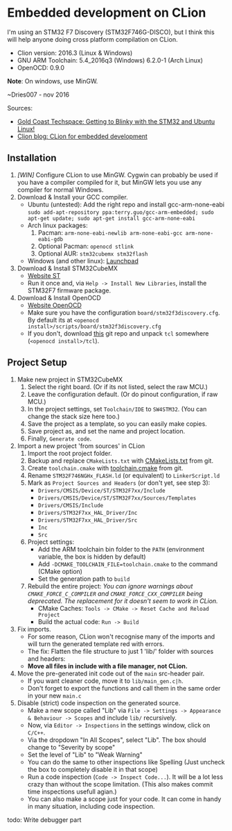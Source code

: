 Embedded development on CLion
=============================

I'm using an STM32 F7 Discovery (STM32F746G-DISCO), but I think this will help anyone doing cross platform compilation on CLion.

- Clion version: 2016.3 (Linux & Windows)
- GNU ARM Toolchain: 5.4_2016q3 (Windows) 6.2.0-1 (Arch Linux)
- OpenOCD: 0.9.0

**Note**: On windows, use MinGW.

~Dries007 - nov 2016

Sources: 
- [Gold Coast Techspace: Getting to Blinky with the STM32 and Ubuntu Linux!](https://gctechspace.org/2014/09/getting-to-blinky-with-the-stm32-and-ubuntu-linux/)
- [Clion blog: CLion for embedded development](https://blog.jetbrains.com/clion/2016/06/clion-for-embedded-development/)

Installation
------------

1. *[WIN]* Configure CLion to use MinGW.
	Cygwin can probably be used if you have a compiler compiled for it, but MinGW lets you use any compiler for normal Windows.
2. Download & Install your GCC compiler.
	- Ubuntu (untested):
        Add the right repo and install gcc-arm-none-eabi
	    `sudo add-apt-repository ppa:terry.guo/gcc-arm-embedded; sudo apt-get update; sudo apt-get install gcc-arm-none-eabi` 
	- Arch linux packages:
	    1. Pacman: `arm-none-eabi-newlib arm-none-eabi-gcc arm-none-eabi-gdb`
	    2. Optional Pacman: `openocd stlink`
	    3. Optional AUR: `stm32cubemx stm32flash`
	- Windows (and other linux):
		[Launchpad](https://launchpad.net/gcc-arm-embedded)
3. Download & Install STM32CubeMX
	- [Website ST](http://www.st.com/en/development-tools/stm32cubemx.html)
	- Run it once and, via `Help -> Install New Libraries`, install the STM32F7 firmware package.
4. Download & Install OpenOCD
	- [Website OpenOCD](http://openocd.org/)
	- Make sure you have the configuration `board/stm32f3discovery.cfg`.
	  By default its at `<openocd install>/scripts/board/stm32f3discovery.cfg`
	- If you don't, download [this](https://github.com/openrisc/openOCD/tree/master/tcl) git repo and unpack `tcl` somewhere (`<openocd install>/tcl`).

Project Setup
-------------

1. Make new project in STM32CubeMX
	1. Select the right board. (Or if its not listed, select the raw MCU.)
	2. Leave the configuration default. (Or do pinout configuration, if raw MCU.)
	3. In the project settings, set `Toolchain/IDE` to `SW4STM32`.
		(You can change the stack size here too.)
	4. Save the project as a template, so you can easily make copies.
	5. Save project as, and set the name and project location.
    6. Finally, `Generate code`.
2. Import a new project 'from sources' in CLion
    1. Import the root project folder.
    2. Backup and replace `CMakeLists.txt` with [CMakeLists.txt](CMakeLists.txt) from git.
    3. Create `toolchain.cmake` with [toolchain.cmake](toolchain.cmake) from git.
    4. Rename `STM32F746NGHx_FLASH.ld` (or equivalent) to `LinkerScript.ld`
    5. Mark as `Project Sources and Headers` (or don't yet, see step 3):
        - `Drivers/CMSIS/Device/ST/STM32F7xx/Include`
        - `Drivers/CMSIS/Device/ST/STM32F7xx/Sources/Templates`
        - `Drivers/CMSIS/Include`
        - `Drivers/STM32F7xx_HAL_Driver/Inc`
        - `Drivers/STM32F7xx_HAL_Driver/Src`
        - `Inc`
        - `Src`
    6. Project settings:
        - Add the ARM toolchain bin folder to the `PATH` (environment variable, the box is hidden by default)
        - Add `-DCMAKE_TOOLCHAIN_FILE=toolchain.cmake` to the command (CMake option)
        - Set the generation path to `build`
    7. Rebuild the entire project:
        *You can ignore warnings about `CMAKE_FORCE_C_COMPILER` and `CMAKE_FORCE_CXX_COMPILER` being deprecated. The replacement for it doesn't seem to work in CLion.*
        - CMake Caches: `Tools -> CMake -> Reset Cache and Reload Project`
        - Build the actual code: `Run -> Build`
3. Fix imports.
    - For some reason, CLion won't recognise many of the imports and will turn the generated template red with errors.
    - The fix: Flatten the file structure to just 1 'lib/' folder with sources and headers:
    - **Move all files in include with a file manager, not CLion.**
4. Move the pre-generated init code out of the `main` src-header pair.
    - If you want cleaner code, move it to `lib/main_gen.c|h`.
    - Don't forget to export the functions and call them in the same order in your new `main.c`
5. Disable (strict) code inspection on the generated source.
    - Make a new scope called "Lib" via `File -> Settings -> Appearance & Behaviour -> Scopes` and include `lib/` recursively.
    - Now, via `Editor -> Inspections` in the settings window, click on `C/C++`.
    - Via the dropdown "In All Scopes", select "Lib". The box should change to "Severity by scope"
    - Set the level of "Lib" to "Weak Warning"
    - You can do the same to other inspections like Spelling (Just uncheck the box to completely disable it in that scope)
    - Run a code inspection (`Code -> Inspect Code...`). It will be a lot less crazy than without the scope limitation. (This also makes commit time inspections usefull agian.)
    - You can also make a scope just for your code. It can come in handy in many situation, including code inspection.


todo: Write debugger part
